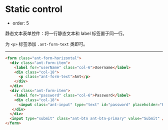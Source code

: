 # Static control

- order: 5

静态文本表单控件：将一行静态文本和 label 标签置于同一行。

为 `<p>` 标签添加 `.ant-form-text` 类即可。

---

````html
<form class="ant-form-horizontal">
  <div class="ant-form-item">
    <label for="userName" class="col-6">Username</label>
    <div class="col-18">
      <p class="ant-form-text">Ant</p>
    </div>
  </div>
  <div class="ant-form-item">
    <label for="password" class="col-6">Password</label>
    <div class="col-18">
      <input class="ant-input" type="text" id="password" placeholder="Please enter password"/>
   </div>
  </div>
  <input type="submit" class="ant-btn ant-btn-primary" value="Submit" />
</form>
````
